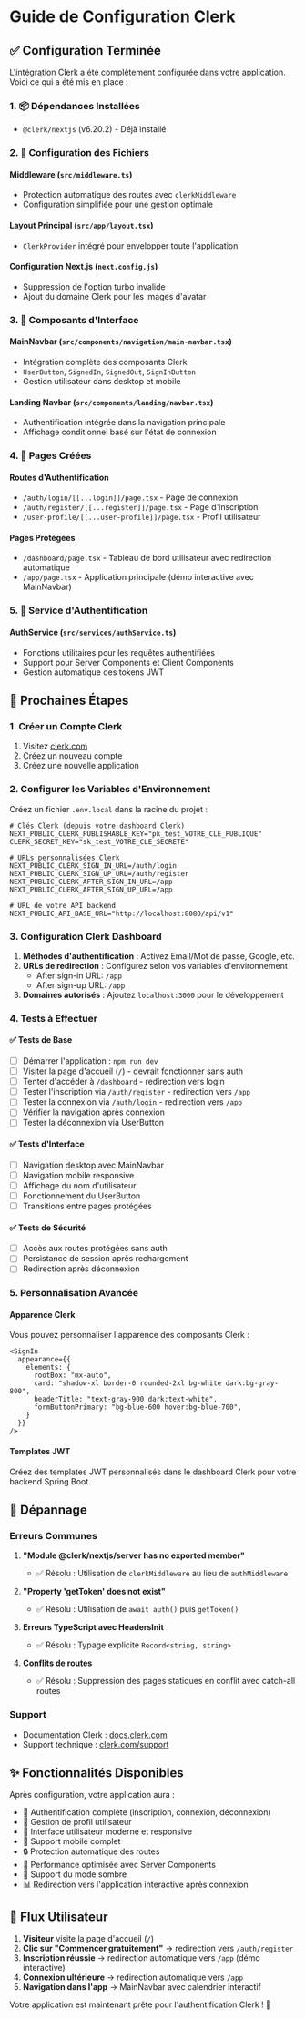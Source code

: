 # Guide de Configuration Clerk

## ✅ Configuration Terminée

L'intégration Clerk a été complètement configurée dans votre application. Voici ce qui a été mis en place :

### 1. 📦 Dépendances Installées
- `@clerk/nextjs` (v6.20.2) - Déjà installé

### 2. 🔧 Configuration des Fichiers

#### Middleware (`src/middleware.ts`)
- Protection automatique des routes avec `clerkMiddleware`
- Configuration simplifiée pour une gestion optimale

#### Layout Principal (`src/app/layout.tsx`)
- `ClerkProvider` intégré pour envelopper toute l'application

#### Configuration Next.js (`next.config.js`)
- Suppression de l'option turbo invalide
- Ajout du domaine Clerk pour les images d'avatar

### 3. 🎨 Composants d'Interface

#### MainNavbar (`src/components/navigation/main-navbar.tsx`)
- Intégration complète des composants Clerk
- `UserButton`, `SignedIn`, `SignedOut`, `SignInButton`
- Gestion utilisateur dans desktop et mobile

#### Landing Navbar (`src/components/landing/navbar.tsx`)
- Authentification intégrée dans la navigation principale
- Affichage conditionnel basé sur l'état de connexion

### 4. 📄 Pages Créées

#### Routes d'Authentification
- `/auth/login/[[...login]]/page.tsx` - Page de connexion
- `/auth/register/[[...register]]/page.tsx` - Page d'inscription
- `/user-profile/[[...user-profile]]/page.tsx` - Profil utilisateur

#### Pages Protégées
- `/dashboard/page.tsx` - Tableau de bord utilisateur avec redirection automatique
- `/app/page.tsx` - Application principale (démo interactive avec MainNavbar)

### 5. 🔐 Service d'Authentification

#### AuthService (`src/services/authService.ts`)
- Fonctions utilitaires pour les requêtes authentifiées
- Support pour Server Components et Client Components
- Gestion automatique des tokens JWT

## 🚀 Prochaines Étapes

### 1. Créer un Compte Clerk
1. Visitez [clerk.com](https://clerk.com)
2. Créez un nouveau compte
3. Créez une nouvelle application

### 2. Configurer les Variables d'Environnement
Créez un fichier `.env.local` dans la racine du projet :

```env
# Clés Clerk (depuis votre dashboard Clerk)
NEXT_PUBLIC_CLERK_PUBLISHABLE_KEY="pk_test_VOTRE_CLE_PUBLIQUE"
CLERK_SECRET_KEY="sk_test_VOTRE_CLE_SECRETE"

# URLs personnalisées Clerk
NEXT_PUBLIC_CLERK_SIGN_IN_URL=/auth/login
NEXT_PUBLIC_CLERK_SIGN_UP_URL=/auth/register
NEXT_PUBLIC_CLERK_AFTER_SIGN_IN_URL=/app
NEXT_PUBLIC_CLERK_AFTER_SIGN_UP_URL=/app

# URL de votre API backend
NEXT_PUBLIC_API_BASE_URL="http://localhost:8080/api/v1"
```

### 3. Configuration Clerk Dashboard
1. **Méthodes d'authentification** : Activez Email/Mot de passe, Google, etc.
2. **URLs de redirection** : Configurez selon vos variables d'environnement
   - After sign-in URL: `/app`
   - After sign-up URL: `/app`
3. **Domaines autorisés** : Ajoutez `localhost:3000` pour le développement

### 4. Tests à Effectuer

#### ✅ Tests de Base
- [ ] Démarrer l'application : `npm run dev`
- [ ] Visiter la page d'accueil (`/`) - devrait fonctionner sans auth
- [ ] Tenter d'accéder à `/dashboard` - redirection vers login
- [ ] Tester l'inscription via `/auth/register` - redirection vers `/app`
- [ ] Tester la connexion via `/auth/login` - redirection vers `/app`
- [ ] Vérifier la navigation après connexion
- [ ] Tester la déconnexion via UserButton

#### ✅ Tests d'Interface
- [ ] Navigation desktop avec MainNavbar
- [ ] Navigation mobile responsive
- [ ] Affichage du nom d'utilisateur
- [ ] Fonctionnement du UserButton
- [ ] Transitions entre pages protégées

#### ✅ Tests de Sécurité
- [ ] Accès aux routes protégées sans auth
- [ ] Persistance de session après rechargement
- [ ] Redirection après déconnexion

### 5. Personnalisation Avancée

#### Apparence Clerk
Vous pouvez personnaliser l'apparence des composants Clerk :

```tsx
<SignIn 
  appearance={{
    elements: {
      rootBox: "mx-auto",
      card: "shadow-xl border-0 rounded-2xl bg-white dark:bg-gray-800",
      headerTitle: "text-gray-900 dark:text-white",
      formButtonPrimary: "bg-blue-600 hover:bg-blue-700",
    }
  }}
/>
```

#### Templates JWT
Créez des templates JWT personnalisés dans le dashboard Clerk pour votre backend Spring Boot.

## 🔧 Dépannage

### Erreurs Communes

1. **"Module @clerk/nextjs/server has no exported member"**
   - ✅ Résolu : Utilisation de `clerkMiddleware` au lieu de `authMiddleware`

2. **"Property 'getToken' does not exist"**
   - ✅ Résolu : Utilisation de `await auth()` puis `getToken()`

3. **Erreurs TypeScript avec HeadersInit**
   - ✅ Résolu : Typage explicite `Record<string, string>`

4. **Conflits de routes**
   - ✅ Résolu : Suppression des pages statiques en conflit avec catch-all routes

### Support
- Documentation Clerk : [docs.clerk.com](https://docs.clerk.com)
- Support technique : [clerk.com/support](https://clerk.com/support)

## ✨ Fonctionnalités Disponibles

Après configuration, votre application aura :
- 🔐 Authentification complète (inscription, connexion, déconnexion)
- 👤 Gestion de profil utilisateur
- 🎨 Interface utilisateur moderne et responsive
- 📱 Support mobile complet
- 🔒 Protection automatique des routes
- 🚀 Performance optimisée avec Server Components
- 🌙 Support du mode sombre
- 📊 Redirection vers l'application interactive après connexion

## 🎯 Flux Utilisateur

1. **Visiteur** visite la page d'accueil (`/`)
2. **Clic sur "Commencer gratuitement"** → redirection vers `/auth/register`
3. **Inscription réussie** → redirection automatique vers `/app` (démo interactive)
4. **Connexion ultérieure** → redirection automatique vers `/app`
5. **Navigation dans l'app** → MainNavbar avec calendrier interactif

Votre application est maintenant prête pour l'authentification Clerk ! 🎉 